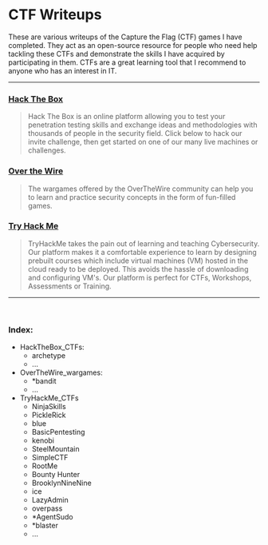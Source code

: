 # CTF Writeups

These are various writeups of the Capture the Flag (CTF) games I have completed. They act as an open-source resource for people who need help tackling these CTFs and demonstrate the skills I have acquired by participating in them. CTFs are a great learning tool that I recommend to anyone who has an interest in IT.

--- 

### [Hack The Box](https://www.hackthebox.eu/home)
> Hack The Box is an online platform allowing you to test your penetration testing skills and exchange ideas and methodologies with thousands of people in the security field. Click below to hack our invite challenge, then get started on one of our many live machines or challenges.

### [Over the Wire](https://overthewire.org/wargames/)
> The wargames offered by the OverTheWire community can help you to learn and practice security concepts in the form of fun-filled games.

### [Try Hack Me](https://tryhackme.com/dashboard)

> TryHackMe takes the pain out of learning and teaching Cybersecurity. Our platform makes it a comfortable experience to learn by designing prebuilt courses which include virtual machines (VM) hosted in the cloud ready to be deployed. This avoids the hassle of downloading and configuring VM's. Our platform is perfect for CTFs, Workshops, Assessments or Training.

---

<br>

### Index:

- HackTheBox_CTFs:
  - archetype
  - ...
- OverTheWire_wargames:
  - *bandit
  - ...
- TryHackMe_CTFs
  - NinjaSkills
  - PickleRick
  - blue
  - BasicPentesting
  - kenobi
  - SteelMountain
  - SimpleCTF
  - RootMe
  - Bounty Hunter
  - BrooklynNineNine
  - ice
  - LazyAdmin
  - overpass
  - *AgentSudo
  - *blaster
  - ...